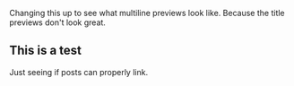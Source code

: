 Changing this up to see what multiline previews look like.
Because the title previews don't look great.

## This is a test

Just seeing if posts can properly link.
